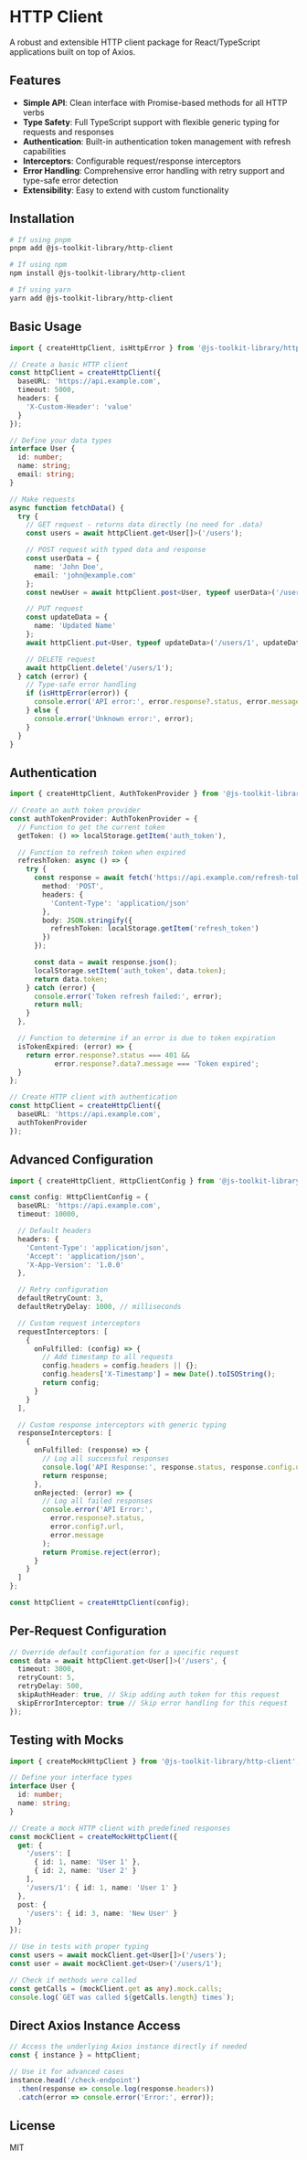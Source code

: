 # HTTP Client

A robust and extensible HTTP client package for React/TypeScript applications built on top of Axios.

## Features

- **Simple API**: Clean interface with Promise-based methods for all HTTP verbs
- **Type Safety**: Full TypeScript support with flexible generic typing for requests and responses
- **Authentication**: Built-in authentication token management with refresh capabilities
- **Interceptors**: Configurable request/response interceptors
- **Error Handling**: Comprehensive error handling with retry support and type-safe error detection
- **Extensibility**: Easy to extend with custom functionality

## Installation

```bash
# If using pnpm
pnpm add @js-toolkit-library/http-client

# If using npm
npm install @js-toolkit-library/http-client

# If using yarn
yarn add @js-toolkit-library/http-client
```

## Basic Usage

```typescript
import { createHttpClient, isHttpError } from '@js-toolkit-library/http-client';

// Create a basic HTTP client
const httpClient = createHttpClient({
  baseURL: 'https://api.example.com',
  timeout: 5000,
  headers: {
    'X-Custom-Header': 'value'
  }
});

// Define your data types
interface User {
  id: number;
  name: string;
  email: string;
}

// Make requests
async function fetchData() {
  try {
    // GET request - returns data directly (no need for .data)
    const users = await httpClient.get<User[]>('/users');

    // POST request with typed data and response
    const userData = {
      name: 'John Doe',
      email: 'john@example.com'
    };
    const newUser = await httpClient.post<User, typeof userData>('/users', userData);

    // PUT request
    const updateData = {
      name: 'Updated Name'
    };
    await httpClient.put<User, typeof updateData>('/users/1', updateData);

    // DELETE request
    await httpClient.delete('/users/1');
  } catch (error) {
    // Type-safe error handling
    if (isHttpError(error)) {
      console.error('API error:', error.response?.status, error.message);
    } else {
      console.error('Unknown error:', error);
    }
  }
}
```

## Authentication

```typescript
import { createHttpClient, AuthTokenProvider } from '@js-toolkit-library/http-client';

// Create an auth token provider
const authTokenProvider: AuthTokenProvider = {
  // Function to get the current token
  getToken: () => localStorage.getItem('auth_token'),

  // Function to refresh token when expired
  refreshToken: async () => {
    try {
      const response = await fetch('https://api.example.com/refresh-token', {
        method: 'POST',
        headers: {
          'Content-Type': 'application/json'
        },
        body: JSON.stringify({
          refreshToken: localStorage.getItem('refresh_token')
        })
      });

      const data = await response.json();
      localStorage.setItem('auth_token', data.token);
      return data.token;
    } catch (error) {
      console.error('Token refresh failed:', error);
      return null;
    }
  },

  // Function to determine if an error is due to token expiration
  isTokenExpired: (error) => {
    return error.response?.status === 401 &&
           error.response?.data?.message === 'Token expired';
  }
};

// Create HTTP client with authentication
const httpClient = createHttpClient({
  baseURL: 'https://api.example.com',
  authTokenProvider
});
```

## Advanced Configuration

```typescript
import { createHttpClient, HttpClientConfig } from '@js-toolkit-library/http-client';

const config: HttpClientConfig = {
  baseURL: 'https://api.example.com',
  timeout: 10000,

  // Default headers
  headers: {
    'Content-Type': 'application/json',
    'Accept': 'application/json',
    'X-App-Version': '1.0.0'
  },

  // Retry configuration
  defaultRetryCount: 3,
  defaultRetryDelay: 1000, // milliseconds

  // Custom request interceptors
  requestInterceptors: [
    {
      onFulfilled: (config) => {
        // Add timestamp to all requests
        config.headers = config.headers || {};
        config.headers['X-Timestamp'] = new Date().toISOString();
        return config;
      }
    }
  ],

  // Custom response interceptors with generic typing
  responseInterceptors: [
    {
      onFulfilled: (response) => {
        // Log all successful responses
        console.log('API Response:', response.status, response.config.url);
        return response;
      },
      onRejected: (error) => {
        // Log all failed responses
        console.error('API Error:',
          error.response?.status,
          error.config?.url,
          error.message
        );
        return Promise.reject(error);
      }
    }
  ]
};

const httpClient = createHttpClient(config);
```

## Per-Request Configuration

```typescript
// Override default configuration for a specific request
const data = await httpClient.get<User[]>('/users', {
  timeout: 3000,
  retryCount: 5,
  retryDelay: 500,
  skipAuthHeader: true, // Skip adding auth token for this request
  skipErrorInterceptor: true // Skip error handling for this request
});
```

## Testing with Mocks

```typescript
import { createMockHttpClient } from '@js-toolkit-library/http-client';

// Define your interface types
interface User {
  id: number;
  name: string;
}

// Create a mock HTTP client with predefined responses
const mockClient = createMockHttpClient({
  get: {
    '/users': [
      { id: 1, name: 'User 1' },
      { id: 2, name: 'User 2' }
    ],
    '/users/1': { id: 1, name: 'User 1' }
  },
  post: {
    '/users': { id: 3, name: 'New User' }
  }
});

// Use in tests with proper typing
const users = await mockClient.get<User[]>('/users');
const user = await mockClient.get<User>('/users/1');

// Check if methods were called
const getCalls = (mockClient.get as any).mock.calls;
console.log(`GET was called ${getCalls.length} times`);
```

## Direct Axios Instance Access

```typescript
// Access the underlying Axios instance directly if needed
const { instance } = httpClient;

// Use it for advanced cases
instance.head('/check-endpoint')
  .then(response => console.log(response.headers))
  .catch(error => console.error('Error:', error));
```

## License

MIT
